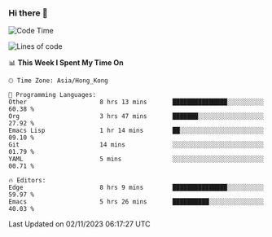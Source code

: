 ### Hi there 👋

<!--
**nicehiro/nicehiro** is a ✨ _special_ ✨ repository because its `README.md` (this file) appears on your GitHub profile.

Here are some ideas to get you started:

- 🔭 I’m currently working on ...
- 🌱 I’m currently learning ...
- 👯 I’m looking to collaborate on ...
- 🤔 I’m looking for help with ...
- 💬 Ask me about ...
- 📫 How to reach me: ...
- 😄 Pronouns: ...
- ⚡ Fun fact: ...
-->

<!--START_SECTION:waka-->
![Code Time](http://img.shields.io/badge/Code%20Time-14%20hrs%2038%20mins-blue)

![Lines of code](https://img.shields.io/badge/From%20Hello%20World%20I%27ve%20Written-2.6%20million%20lines%20of%20code-blue)

📊 **This Week I Spent My Time On** 

```text
🕑︎ Time Zone: Asia/Hong_Kong

💬 Programming Languages: 
Other                    8 hrs 13 mins       ███████████████░░░░░░░░░░   60.38 % 
Org                      3 hrs 47 mins       ███████░░░░░░░░░░░░░░░░░░   27.92 % 
Emacs Lisp               1 hr 14 mins        ██░░░░░░░░░░░░░░░░░░░░░░░   09.10 % 
Git                      14 mins             ░░░░░░░░░░░░░░░░░░░░░░░░░   01.79 % 
YAML                     5 mins              ░░░░░░░░░░░░░░░░░░░░░░░░░   00.71 % 

🔥 Editors: 
Edge                     8 hrs 9 mins        ███████████████░░░░░░░░░░   59.97 % 
Emacs                    5 hrs 26 mins       ██████████░░░░░░░░░░░░░░░   40.03 % 
```


 Last Updated on 02/11/2023 06:17:27 UTC
<!--END_SECTION:waka-->
